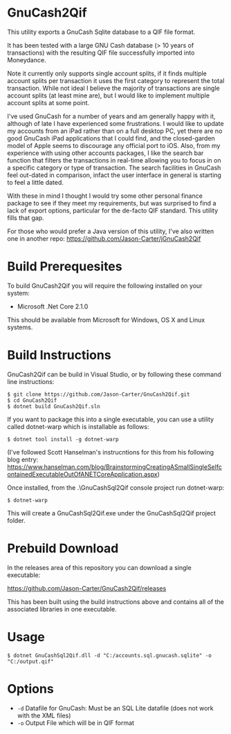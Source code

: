 # GnuCash2Qif
This utility exports a GnuCash Sqlite database to a QIF file format.

It has been tested with a large GNU Cash database (> 10 years of transactions) with the resulting QIF file successfully imported into Moneydance.

Note it currently only supports single account splits, if it finds multiple account splits per transaction it uses the first category to represent the total transaction. While not ideal I believe the majority of transactions are single account splits (at least mine are), but I would like to implement multiple account splits at some point.

I've used GnuCash for a number of years and am generally happy with it, although of late I have experienced some frustrations. I would like to update my accounts from an iPad rather than on a full desktop PC, yet there are no good GnuCash iPad applications that I could find, and the closed-garden model of Apple seems to discourage any official port to iOS. Also, from my experience with using other accounts packages, I like the search bar function that filters the transactions in real-time allowing you to focus in on a specific category or type of transaction. The search facilities in GnuCash feel out-dated in comparison, infact the user interface in general is starting to feel a little dated.

With these in mind I thought I would try some other personal finance package to see if they meet my requirements, but was surprised to find a lack of export options, particular for the de-facto QIF standard. This utility fills that gap.

For those who would prefer a Java version of this utility, I've also written one in another repo: https://github.com/Jason-Carter/jGnuCash2Qif

# Build Prerequesites

To build GnuCash2Qif you will require the following installed on your system:

 * Microsoft .Net Core 2.1.0

This should be available from Microsoft for Windows, OS X and Linux systems.


# Build Instructions
GnuCash2Qif can be build in Visual Studio, or by following these command line instructions:

```
$ git clone https://github.com/Jason-Carter/GnuCash2Qif.git
$ cd GnuCash2Qif
$ dotnet build GnuCash2Qif.sln
```

If you want to package this into a single executable, you can use a utility called dotnet-warp which is installable as follows:

```
$ dotnet tool install -g dotnet-warp
```

(I've followed Scott Hanselman's instrucntions for this from his following blog entry: https://www.hanselman.com/blog/BrainstormingCreatingASmallSingleSelfcontainedExecutableOutOfANETCoreApplication.aspx)

Once installed, from the .\GnuCashSql2Qif console project run dotnet-warp:

```
$ dotnet-warp
```

This will create a GnuCashSql2Qif.exe under the GnuCashSql2Qif project folder.

# Prebuild Download
In the releases area of this repository you can download a single executable:

https://github.com/Jason-Carter/GnuCash2Qif/releases

This has been built using the build instructions above and contains all of the associated libraries in one executable.

# Usage

```
$ dotnet GnuCashSql2Qif.dll -d "C:/accounts.sql.gnucash.sqlite" -o "C:/output.qif"
```
# Options

 * `-d` Datafile for GnuCash: Must be an SQL Lite datafile (does not work with the XML files)
 * `-o` Output File which will be in QIF format
